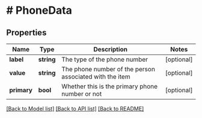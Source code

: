 # # PhoneData

## Properties

Name | Type | Description | Notes
------------ | ------------- | ------------- | -------------
**label** | **string** | The type of the phone number | [optional]
**value** | **string** | The phone number of the person associated with the item | [optional]
**primary** | **bool** | Whether this is the primary phone number or not | [optional]

[[Back to Model list]](../../README.md#models) [[Back to API list]](../../README.md#endpoints) [[Back to README]](../../README.md)
